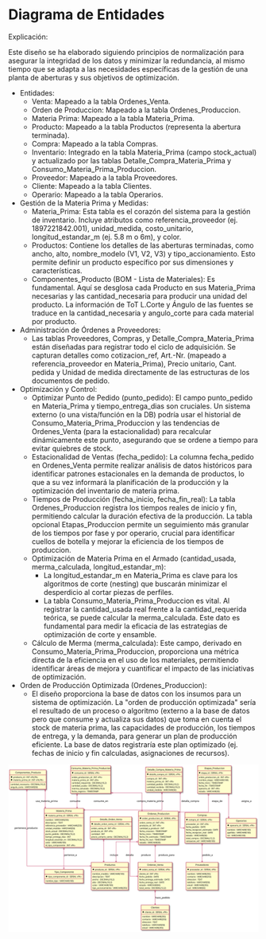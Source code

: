 # Diagrama de Entidades

Explicación:

Este diseño se ha elaborado siguiendo principios de normalización para asegurar la integridad de los datos y minimizar la redundancia, al mismo tiempo que se adapta a las necesidades específicas de la gestión de una planta de aberturas y sus objetivos de optimización.

- Entidades:
  - Venta: Mapeado a la tabla Ordenes_Venta.
  - Orden de Produccion: Mapeado a la tabla Ordenes_Produccion.
  - Materia Prima: Mapeado a la tabla Materia_Prima.
  - Producto: Mapeado a la tabla Productos (representa la abertura terminada).
  - Compra: Mapeado a la tabla Compras.
  - Inventario: Integrado en la tabla Materia_Prima (campo stock_actual) y actualizado por las tablas Detalle_Compra_Materia_Prima y Consumo_Materia_Prima_Produccion.
  - Proveedor: Mapeado a la tabla Proveedores.
  - Cliente: Mapeado a la tabla Clientes.
  - Operario: Mapeado a la tabla Operarios.
- Gestión de la Materia Prima y Medidas:
  - Materia_Prima: Esta tabla es el corazón del sistema para la gestión de inventario. Incluye atributos como referencia_proveedor (ej. 1897221842.001), unidad_medida, costo_unitario, longitud_estandar_m (ej. 5.8 m o 6m), y color.
  - Productos: Contiene los detalles de las aberturas terminadas, como ancho, alto, nombre_modelo (V1, V2, V3) y tipo_accionamiento. Esto permite definir un producto específico por sus dimensiones y características.
  - Componentes_Producto (BOM - Lista de Materiales): Es fundamental. Aquí se desglosa cada Producto en sus Materia_Prima necesarias y las cantidad_necesaria para producir una unidad del producto. La información de ToT L.Corte y Ángulo de las fuentes se traduce en la cantidad_necesaria y angulo_corte para cada material por producto.
- Administración de Órdenes a Proveedores:
  - Las tablas Proveedores, Compras, y Detalle_Compra_Materia_Prima están diseñadas para registrar todo el ciclo de adquisición. Se capturan detalles como cotizacion_ref, Art.-Nr. (mapeado a referencia_proveedor en Materia_Prima), Precio unitario, Cant. pedida y Unidad de medida directamente de las estructuras de los documentos de pedido.
- Optimización y Control:
  - Optimizar Punto de Pedido (punto_pedido): El campo punto_pedido en Materia_Prima y tiempo_entrega_dias son cruciales. Un sistema externo (o una vista/función en la DB) podría usar el historial de Consumo_Materia_Prima_Produccion y las tendencias de Ordenes_Venta (para la estacionalidad) para recalcular dinámicamente este punto, asegurando que se ordene a tiempo para evitar quiebres de stock.
  - Estacionalidad de Ventas (fecha_pedido): La columna fecha_pedido en Ordenes_Venta permite realizar análisis de datos históricos para identificar patrones estacionales en la demanda de productos, lo que a su vez informará la planificación de la producción y la optimización del inventario de materia prima.
  - Tiempos de Producción (fecha_inicio, fecha_fin_real): La tabla Ordenes_Produccion registra los tiempos reales de inicio y fin, permitiendo calcular la duración efectiva de la producción. La tabla opcional Etapas_Produccion permite un seguimiento más granular de los tiempos por fase y por operario, crucial para identificar cuellos de botella y mejorar la eficiencia de los tiempos de produccion.
  - Optimización de Materia Prima en el Armado (cantidad_usada, merma_calculada, longitud_estandar_m):
    - La longitud_estandar_m en Materia_Prima es clave para los algoritmos de corte (nesting) que buscarán minimizar el desperdicio al cortar piezas de perfiles.
    - La tabla Consumo_Materia_Prima_Produccion es vital. Al registrar la cantidad_usada real frente a la cantidad_requerida teórica, se puede calcular la merma_calculada. Este dato es fundamental para medir la eficacia de las estrategias de optimización de corte y ensamble.
  - Cálculo de Merma (merma_calculada): Este campo, derivado en Consumo_Materia_Prima_Produccion, proporciona una métrica directa de la eficiencia en el uso de los materiales, permitiendo identificar áreas de mejora y cuantificar el impacto de las iniciativas de optimización.
- Orden de Producción Optimizada (Ordenes_Produccion):
  - El diseño proporciona la base de datos con los insumos para un sistema de optimización. La "orden de producción optimizada" sería el resultado de un proceso o algoritmo (externo a la base de datos pero que consume y actualiza sus datos) que toma en cuenta el stock de materia prima, las capacidades de producción, los tiempos de entrega, y la demanda, para generar un plan de producción eficiente. La base de datos registraría este plan optimizado (ej. fechas de inicio y fin calculadas, asignaciones de recursos).

![DER](out/der/der.plantuml.svg)